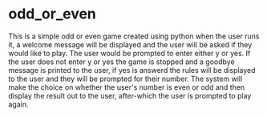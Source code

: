 # odd_or_even
This is a simple odd or even game created using python
when the user runs it, a welcome message will be displayed and the user will be asked 
if they would like to play.
The user would be prompted to enter either y or yes. If the user does not enter y or yes the game is stopped and a goodbye message is printed to the user, if yes is answerd the rules will be displayed to the user and they will be prompted for their number. The system will make the choice on whether the user's number is even or odd and then display the result out to the user, after-which the user is prompted to play again. 
